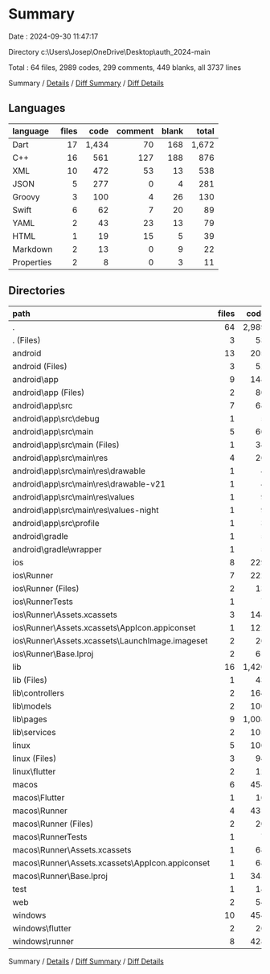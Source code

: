 # Summary

Date : 2024-09-30 11:47:17

Directory c:\\Users\\Josep\\OneDrive\\Desktop\\auth_2024-main

Total : 64 files,  2989 codes, 299 comments, 449 blanks, all 3737 lines

Summary / [Details](details.md) / [Diff Summary](diff.md) / [Diff Details](diff-details.md)

## Languages
| language | files | code | comment | blank | total |
| :--- | ---: | ---: | ---: | ---: | ---: |
| Dart | 17 | 1,434 | 70 | 168 | 1,672 |
| C++ | 16 | 561 | 127 | 188 | 876 |
| XML | 10 | 472 | 53 | 13 | 538 |
| JSON | 5 | 277 | 0 | 4 | 281 |
| Groovy | 3 | 100 | 4 | 26 | 130 |
| Swift | 6 | 62 | 7 | 20 | 89 |
| YAML | 2 | 43 | 23 | 13 | 79 |
| HTML | 1 | 19 | 15 | 5 | 39 |
| Markdown | 2 | 13 | 0 | 9 | 22 |
| Properties | 2 | 8 | 0 | 3 | 11 |

## Directories
| path | files | code | comment | blank | total |
| :--- | ---: | ---: | ---: | ---: | ---: |
| . | 64 | 2,989 | 299 | 449 | 3,737 |
| . (Files) | 3 | 53 | 23 | 20 | 96 |
| android | 13 | 205 | 55 | 39 | 299 |
| android (Files) | 3 | 52 | 4 | 15 | 71 |
| android\\app | 9 | 148 | 51 | 22 | 221 |
| android\\app (Files) | 2 | 80 | 0 | 12 | 92 |
| android\\app\\src | 7 | 68 | 51 | 10 | 129 |
| android\\app\\src\\debug | 1 | 5 | 4 | 2 | 11 |
| android\\app\\src\\main | 5 | 60 | 43 | 7 | 110 |
| android\\app\\src\\main (Files) | 1 | 34 | 11 | 1 | 46 |
| android\\app\\src\\main\\res | 4 | 26 | 32 | 6 | 64 |
| android\\app\\src\\main\\res\\drawable | 1 | 4 | 7 | 2 | 13 |
| android\\app\\src\\main\\res\\drawable-v21 | 1 | 4 | 7 | 2 | 13 |
| android\\app\\src\\main\\res\\values | 1 | 9 | 9 | 1 | 19 |
| android\\app\\src\\main\\res\\values-night | 1 | 9 | 9 | 1 | 19 |
| android\\app\\src\\profile | 1 | 3 | 4 | 1 | 8 |
| android\\gradle | 1 | 5 | 0 | 2 | 7 |
| android\\gradle\\wrapper | 1 | 5 | 0 | 2 | 7 |
| ios | 8 | 229 | 4 | 13 | 246 |
| ios\\Runner | 7 | 222 | 2 | 9 | 233 |
| ios\\Runner (Files) | 2 | 13 | 0 | 3 | 16 |
| ios\\RunnerTests | 1 | 7 | 2 | 4 | 13 |
| ios\\Runner\\Assets.xcassets | 3 | 148 | 0 | 4 | 152 |
| ios\\Runner\\Assets.xcassets\\AppIcon.appiconset | 1 | 122 | 0 | 1 | 123 |
| ios\\Runner\\Assets.xcassets\\LaunchImage.imageset | 2 | 26 | 0 | 3 | 29 |
| ios\\Runner\\Base.lproj | 2 | 61 | 2 | 2 | 65 |
| lib | 16 | 1,420 | 60 | 161 | 1,641 |
| lib (Files) | 1 | 43 | 2 | 9 | 54 |
| lib\\controllers | 2 | 164 | 16 | 27 | 207 |
| lib\\models | 2 | 100 | 2 | 15 | 117 |
| lib\\pages | 9 | 1,008 | 30 | 94 | 1,132 |
| lib\\services | 2 | 105 | 10 | 16 | 131 |
| linux | 5 | 106 | 33 | 44 | 183 |
| linux (Files) | 3 | 94 | 24 | 33 | 151 |
| linux\\flutter | 2 | 12 | 9 | 11 | 32 |
| macos | 6 | 454 | 5 | 16 | 475 |
| macos\\Flutter | 1 | 16 | 3 | 4 | 23 |
| macos\\Runner | 4 | 431 | 0 | 8 | 439 |
| macos\\Runner (Files) | 2 | 20 | 0 | 6 | 26 |
| macos\\RunnerTests | 1 | 7 | 2 | 4 | 13 |
| macos\\Runner\\Assets.xcassets | 1 | 68 | 0 | 1 | 69 |
| macos\\Runner\\Assets.xcassets\\AppIcon.appiconset | 1 | 68 | 0 | 1 | 69 |
| macos\\Runner\\Base.lproj | 1 | 343 | 0 | 1 | 344 |
| test | 1 | 14 | 10 | 7 | 31 |
| web | 2 | 54 | 15 | 6 | 75 |
| windows | 10 | 454 | 94 | 143 | 691 |
| windows\\flutter | 2 | 26 | 9 | 11 | 46 |
| windows\\runner | 8 | 428 | 85 | 132 | 645 |

Summary / [Details](details.md) / [Diff Summary](diff.md) / [Diff Details](diff-details.md)